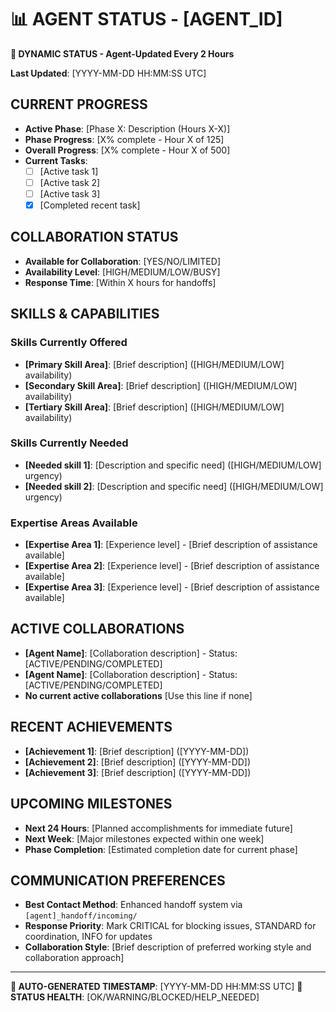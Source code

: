 # 📊 **AGENT STATUS - [AGENT_ID]**
**🔄 DYNAMIC STATUS - Agent-Updated Every 2 Hours**

**Last Updated**: [YYYY-MM-DD HH:MM:SS UTC]

## **CURRENT PROGRESS**
- **Active Phase**: [Phase X: Description (Hours X-X)]
- **Phase Progress**: [X% complete - Hour X of 125]
- **Overall Progress**: [X% complete - Hour X of 500]
- **Current Tasks**: 
  - [ ] [Active task 1]
  - [ ] [Active task 2]
  - [ ] [Active task 3]
  - [x] [Completed recent task]

## **COLLABORATION STATUS**
- **Available for Collaboration**: [YES/NO/LIMITED]
- **Availability Level**: [HIGH/MEDIUM/LOW/BUSY]
- **Response Time**: [Within X hours for handoffs]

## **SKILLS & CAPABILITIES**

### **Skills Currently Offered**
- **[Primary Skill Area]**: [Brief description] ([HIGH/MEDIUM/LOW] availability)
- **[Secondary Skill Area]**: [Brief description] ([HIGH/MEDIUM/LOW] availability)
- **[Tertiary Skill Area]**: [Brief description] ([HIGH/MEDIUM/LOW] availability)

### **Skills Currently Needed**
- **[Needed skill 1]**: [Description and specific need] ([HIGH/MEDIUM/LOW] urgency)
- **[Needed skill 2]**: [Description and specific need] ([HIGH/MEDIUM/LOW] urgency)

### **Expertise Areas Available**
- **[Expertise Area 1]**: [Experience level] - [Brief description of assistance available]
- **[Expertise Area 2]**: [Experience level] - [Brief description of assistance available]
- **[Expertise Area 3]**: [Experience level] - [Brief description of assistance available]

## **ACTIVE COLLABORATIONS**
- **[Agent Name]**: [Collaboration description] - Status: [ACTIVE/PENDING/COMPLETED]
- **[Agent Name]**: [Collaboration description] - Status: [ACTIVE/PENDING/COMPLETED]
- **No current active collaborations** [Use this line if none]

## **RECENT ACHIEVEMENTS**
- **[Achievement 1]**: [Brief description] ([YYYY-MM-DD])
- **[Achievement 2]**: [Brief description] ([YYYY-MM-DD])
- **[Achievement 3]**: [Brief description] ([YYYY-MM-DD])

## **UPCOMING MILESTONES**
- **Next 24 Hours**: [Planned accomplishments for immediate future]
- **Next Week**: [Major milestones expected within one week]
- **Phase Completion**: [Estimated completion date for current phase]

## **COMMUNICATION PREFERENCES**
- **Best Contact Method**: Enhanced handoff system via `[agent]_handoff/incoming/`
- **Response Priority**: Mark CRITICAL for blocking issues, STANDARD for coordination, INFO for updates
- **Collaboration Style**: [Brief description of preferred working style and collaboration approach]

---
**🤖 AUTO-GENERATED TIMESTAMP**: [YYYY-MM-DD HH:MM:SS UTC]
**📍 STATUS HEALTH**: [OK/WARNING/BLOCKED/HELP_NEEDED]